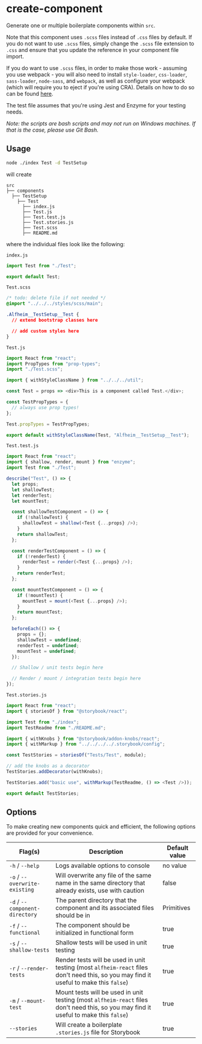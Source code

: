 # create-component

Generate one or multiple boilerplate components within `src`.

Note that this component uses `.scss` files instead of `.css` files by default. If you do not want to use `.scss` files, simply change the `.scss` file extension to `.css` and ensure that you update the reference in your component file import.

If you do want to use `.scss` files, in order to make those work - assuming you use webpack - you will also need to install `style-loader`, `css-loader`, `sass-loader`, `node-sass`, and `webpack`, as well as configure your webpack (which will require you to eject if you're using CRA). Details on how to do so can be found [here](https://github.com/webpack-contrib/sass-loader).

The test file assumes that you're using Jest and Enzyme for your testing needs.

_Note: the scripts are bash scripts and may not run on Windows machines. If that is the case, please use Git Bash._

## Usage

```sh
node ./index Test -d TestSetup
```

will create

```
src
├── components
  ├── TestSetup
    ├── Test
      ├── index.js
      ├── Test.js
      ├── Test.test.js
      ├── Test.stories.js
      ├── Test.scss
      ├── README.md
```

where the individual files look like the following:

`index.js`

```javascript
import Test from "./Test";

export default Test;
```

`Test.scss`

```css
/* todo: delete file if not needed */
@import "../../../styles/scss/main";

.Alfheim__TestSetup__Test {
  // extend bootstrap classes here

  // add custom styles here
}
```

`Test.js`

```javascript
import React from "react";
import PropTypes from "prop-types";
import "./Test.scss";

import { withStyleClassName } from "../../../util";

const Test = props => <div>This is a component called Test.</div>;

const TestPropTypes = {
  // always use prop types!
};

Test.propTypes = TestPropTypes;

export default withStyleClassName(Test, "Alfheim__TestSetup__Test");
```

`Test.test.js`

```javascript
import React from "react";
import { shallow, render, mount } from "enzyme";
import Test from "./Test";

describe("Test", () => {
  let props;
  let shallowTest;
  let renderTest;
  let mountTest;

  const shallowTestComponent = () => {
    if (!shallowTest) {
      shallowTest = shallow(<Test {...props} />);
    }
    return shallowTest;
  };

  const renderTestComponent = () => {
    if (!renderTest) {
      renderTest = render(<Test {...props} />);
    }
    return renderTest;
  };

  const mountTestComponent = () => {
    if (!mountTest) {
      mountTest = mount(<Test {...props} />);
    }
    return mountTest;
  };

  beforeEach(() => {
    props = {};
    shallowTest = undefined;
    renderTest = undefined;
    mountTest = undefined;
  });

  // Shallow / unit tests begin here

  // Render / mount / integration tests begin here
});
```

`Test.stories.js`

```javascript
import React from "react";
import { storiesOf } from "@storybook/react";

import Test from "./index";
import TestReadme from "./README.md";

import { withKnobs } from "@storybook/addon-knobs/react";
import { withMarkup } from "../../../../.storybook/config";

const TestStories = storiesOf("Tests/Test", module);

// add the knobs as a decorator
TestStories.addDecorator(withKnobs);

TestStories.add("basic use", withMarkup(TestReadme, () => <Test />));

export default TestStories;
```

## Options

To make creating new components quick and efficient, the following options are provided for your convenience.

| Flag(s)                        | Description                                                                                                                            | Default value |
| ------------------------------ | -------------------------------------------------------------------------------------------------------------------------------------- | ------------- |
| `-h` / `--help`                | Logs available options to console                                                                                                      | no value      |
| `-o` / `--overwrite-existing`  | Will overwrite any file of the same name in the same directory that already exists, use with caution                                   | false         |
| `-d` / `--component-directory` | The parent directory that the component and its associated files should be in                                                          | Primitives    |
| `-f` / `--functional`          | The component should be initialized in functional form                                                                                 | true          |
| `-s` / `--shallow-tests`       | Shallow tests will be used in unit testing                                                                                             | true          |
| `-r` / `--render-tests`        | Render tests will be used in unit testing (most `alfheim-react` files don't need this, so you may find it useful to make this `false`) | true          |
| `-m` / `--mount-test`          | Mount tests will be used in unit testing (most `alfheim-react` files don't need this, so you may find it useful to make this `false`)  | true          |
| `--stories`                    | Will create a boilerplate `.stories.js` file for Storybook                                                                             | true          |
